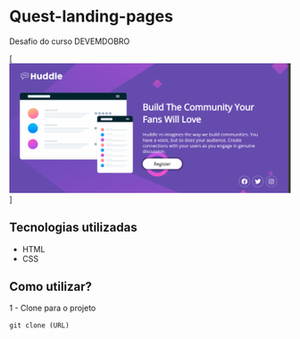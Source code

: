 # Quest-landing-pages
Desafio do curso DEVEMDOBRO

[<img src="./src/images/landing-pages.gif.gif" alt="">]

## Tecnologias utilizadas
- HTML
- CSS

## Como utilizar?

1 - Clone para o projeto

```
git clone (URL)
```



